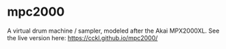 # mpc2000

A virtual drum machine / sampler, modeled after the Akai MPX2000XL.
See the live version here: https://cckl.github.io/mpc2000/
